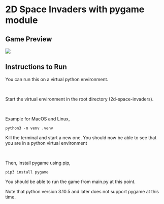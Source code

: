 # 2D Space Invaders with pygame module

## Game Preview
![](source-code/images/sample-screenshot.png)

## Instructions to Run

<p>You can run this on a virtual python environment.</p>
<br/>
<p>Start the virtual environment in the root directory (2d-space-invaders).</p>
<br/>
<p>Example for MacOS and Linux,</p>

```
python3 -m venv .venv
```

<p>Kill the terminal and start a new one.
You should now be able to see that you are in a python virtual environment</p>
<br/>
<p>Then, install pygame using pip,<p>

```
pip3 install pygame
```

<p>You should be able to run the game from  main.py at this point.

Note that python version 3.10.5 and later does not support pygame at this time.</p>







